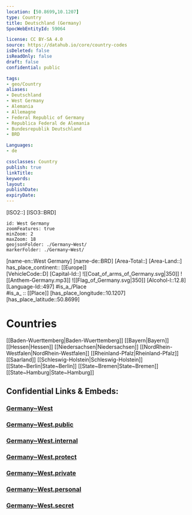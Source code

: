 ```yaml
---
location: [50.8699,10.1207] 
type: Country
title: Deutschland (Germany)
SpocWebEntityId: 59064

license: CC BY-SA 4.0
source: https://datahub.io/core/country-codes
isDeleted: false
isReadOnly: false
draft: false
confidential: public

tags:
- geo/Country
aliases:
- Deutschland
- West Germany
- Alemania
- Allemagne
- Federal Republic of Germany
- Republica Federal de Alemania
- Bundesrepublik Deutschland 
- BRD

Languages:
- de

cssclasses: Country
publish: true
linkTitle: 
keywords: 
layout: 
publishDate: 
expiryDate: 
---
```

[ISO2::] 
[ISO3::BRD] 
```leaflet
id: West Germany
zoomFeatures: true 
minZoom: 2 
maxZoom: 18
geojsonFolder: ./Germany~West/
markerFolder: ./Germany~West/
```

[name-en::West Germany] 
[name-de::BRD] 
[Area-Total::] 
[Area-Land::] 
has_place_continent:: [[Europe]]  
[VehicleCode::D] 
[Capital-Id::] 
![[Coat_of_arms_of_Germany.svg|350]] 
![[Anthem-Germany.mp3]] 
![[Flag_of_Germany.svg|350]] 
[Alcohol-l::12.8] 
[Language-Id::497] 
#is_a_/Place  
#is_a_ :: [[Place]] 
[has_place_longitude::10.1207] 
[has_place_latitude::50.8699] 

# Countries 
[[Baden-Wuerttemberg|Baden-Wuerttemberg]] 
[[Bayern|Bayern]] 
[[Hessen|Hessen]] 
[[Niedersachsen|Niedersachsen]] 
[[NordRhein-Westfalen|NordRhein-Westfalen]] 
[[Rheinland-Pfalz|Rheinland-Pfalz]] 
[[Saarland]] 
[[Schleswig-Holstein|Schleswig-Holstein]] 
[[State~Berlin|State~Berlin]] 
[[State~Bremen|State~Bremen]] 
[[State~Hamburg|State~Hamburg]] 


## Confidential Links & Embeds: 

### [Germany~West](/_Standards/Earth/Continent/Europe/Europe~Central/Germany/Germany~West.md) 

### [Germany~West.public](/_public/Earth/Continent/Europe/Europe~Central/Germany/Germany~West.public.md) 

### [Germany~West.internal](/_internal/Earth/Continent/Europe/Europe~Central/Germany/Germany~West.internal.md) 

### [Germany~West.protect](/_protect/Earth/Continent/Europe/Europe~Central/Germany/Germany~West.protect.md) 

### [Germany~West.private](/_private/Earth/Continent/Europe/Europe~Central/Germany/Germany~West.private.md) 

### [Germany~West.personal](/_personal/Earth/Continent/Europe/Europe~Central/Germany/Germany~West.personal.md) 

### [Germany~West.secret](/_secret/Earth/Continent/Europe/Europe~Central/Germany/Germany~West.secret.md)

